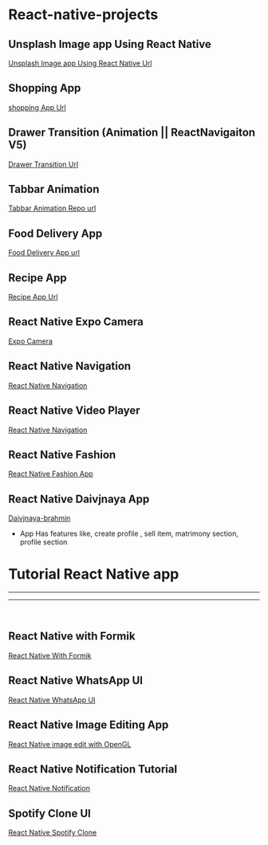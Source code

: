 # React-native-projects


## Unsplash Image app Using React Native
[Unsplash Image app Using React Native Url](https://github.com/adityakmr7/image-app-react-native)

## Shopping App 
[shopping App Url](https://github.com/adityakmr7/shopping-app-react-native)

## Drawer Transition (Animation || ReactNavigaiton V5)
[Drawer Transition Url](https://github.com/adityakmr7/drawer-transition-react-native)

## Tabbar Animation
[Tabbar Animation Repo url](https://github.com/adityakmr7/tabbar-animation-react-native)

## Food Delivery App
[Food Delivery App url](https://github.com/adityakmr7/food-delivery-app-ui/tree/master)

## Recipe App
[Recipe App Url](https://github.com/adityakmr7/Recipe-App)

## React Native Expo Camera 
[Expo Camera](https://github.com/adityakmr7/react-native-expo-camera-tutorial)

## React Native Navigation 
[React Native Navigation](https://github.com/adityakmr7/react-navigation-tutorial)


## React Native Video Player
[React Native Navigation](https://github.com/adityakmr7/react-native-video-player)

## React Native Fashion 
[React Native Fashion App](https://github.com/adityakmr7/react-native-fashion)

## React Native Daivjnaya App
[Daivjnaya-brahmin](https://github.com/adityakmr7/daivjnaya-brahmin)
  - App Has features like, create profile , sell item,  matrimony section, profile section 

# Tutorial React Native app
<hr/>
<hr/>
<br/>

## React Native with Formik
[React Native With Formik](https://github.com/adityakmr7/react-native-formik)

## React Native WhatsApp UI
[React Native WhatsApp UI](https://github.com/adityakmr7/whatsapp-react-native)

## React Native Image Editing App
[React Native image edit with OpenGL](https://github.com/adityakmr7/react-native-image-edit-app)

## React Native Notification Tutorial
[React Native Notification](https://github.com/adityakmr7/react-native-notification-tutorial)

## Spotify Clone UI
[React Native Spotify Clone](https://github.com/adityakmr7/spotify-clone)


